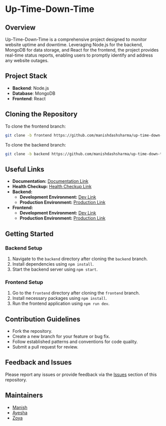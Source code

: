 # Up-Time-Down-Time

## Overview

Up-Time-Down-Time is a comprehensive project designed to monitor website uptime and downtime. Leveraging Node.js for the backend, MongoDB for data storage, and React for the frontend, the project provides real-time status reports, enabling users to promptly identify and address any website outages.

## Project Stack

- **Backend**: Node.js
- **Database**: MongoDB
- **Frontend**: React

## Cloning the Repository

To clone the frontend branch:

```bash
git clone -b frontend https://github.com/manishdashsharma/up-time-down-time.git
```

To clone the backend branch:

```bash
git clone -b backend https://github.com/manishdashsharma/up-time-down-time.git
```

## Useful Links

- **Documentation:** [Documentation Link](https://documenter.getpostman.com/view/26372308/2s9Ykt5exQ)
- **Health Checkup:** [Health Checkup Link](https://up-time-down-time.vercel.app/)
- **Backend:**
    - **Development Environment:** [Dev Link](https://up-time-down-time-jbazvc53o-manishdashsharma.vercel.app/)
    - **Production Environment:** [Production Link](https://up-time-down-time.vercel.app/)
- **Frontend:**
    - **Development Environment:** [Dev Link](https://up-time-down-time-jp5k-5m2uajlr0-manishdashsharma.vercel.app/)
    - **Production Environment:** [Production Link](https://up-time-down-time-jp5k.vercel.app/)

## Getting Started

### Backend Setup

1. Navigate to the `backend` directory after cloning the `backend` branch.
2. Install dependencies using `npm install`.
3. Start the backend server using `npm start`.

### Frontend Setup

1. Go to the `frontend` directory after cloning the `frontend` branch.
2. Install necessary packages using `npm install`.
3. Run the frontend application using `npm run dev`.

## Contribution Guidelines

- Fork the repository.
- Create a new branch for your feature or bug fix.
- Follow established patterns and conventions for code quality.
- Submit a pull request for review.

## Feedback and Issues

Please report any issues or provide feedback via the [Issues](https://github.com/manishdashsharma/up-time-down-time/issues) section of this repository.

## Maintainers

- [Manish](https://github.com/manishdashsharma)
- [Ayesha](https://github.com/Ayesha-khalil-432)
- [Zoya](https://github.com/ZoyaRasheed)
